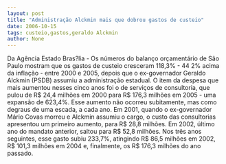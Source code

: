 ```yaml
---
layout: post
title: "Administração Alckmin mais que dobrou gastos de custeio"
date: 2006-10-15
tags: custeio,gastos,geraldo Alckmin
author: None
---
```

Da Agência Estado
Bras?lia - Os números do balanço orçamentário de São Paulo mostram que os gastos de custeio cresceram 118,3% - 44 2% acima da inflação - entre 2000 e 2005, depois que o ex-governador Geraldo Alckmin (PSDB) assumiu a administração estadual. 
O item da despesa que mais aumentou nesses cinco anos foi o de serviços de consultoria, que pulou de R$ 24,4 milhões em 2000 para R$ 176,3 milhões em 2005 - uma expansão de 623,4%.
Esse aumento não ocorreu subitamente, mas como degraus de uma escada, a cada ano. Em 2001, quando o ex-governador Mário Covas morreu e Alckmin assumiu o cargo, o custo das consultorias apresentou um primeiro aumento, para R$ 28,8 milhões. 
Em 2002, último ano do mandato anterior, saltou para R$ 52,8 milhões. Nos três anos seguintes, esse gasto subiu 233,7%, atingindo R$ 86,5 milhões em 2002, R$ 101,3 milhões em 2004 e, finalmente, os R$ 176,3 milhões do ano passado. 